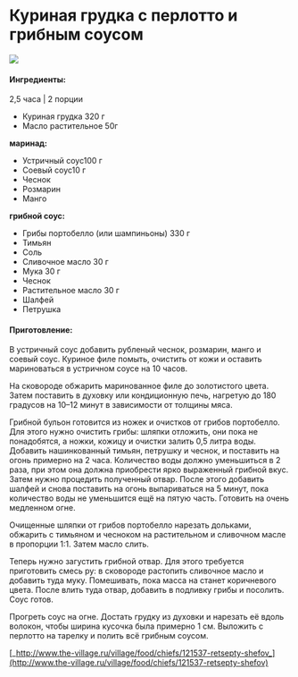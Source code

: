 # Куриная грудка с перлотто и грибным соусом

![](https://s-media-cache-ak0.pinimg.com/564x/9d/66/5a/9d665af0b56c10274850ca26750c5c45.jpg)

#### Ингредиенты:

2,5 часа \| 2 порции

* Куриная грудка 320 г
* Масло растительное 50г

**маринад:**

* Устричный соус100 г
* Соевый соус10 г
* Чеснок
* Розмарин
* Манго

**грибной соус:**

* Грибы портобелло \(или шампиньоны\) 330 г
* Тимьян
* Соль
* Сливочное масло 30 г
* Мука 30 г
* Чеснок
* Растительное масло 30 г
* Шалфей
* Петрушка

#### Приготовление:

В устричный соус добавить рубленый чеснок, розмарин, манго и соевый соус. Куриное филе помыть, очистить от кожи и оставить мариноваться в устричном соусе на 10 часов.

На сковороде обжарить маринованное филе до золотистого цвета. Затем поставить в духовку или кондиционную печь, нагретую до 180 градусов на 10–12 минут в зависимости от толщины мяса.

Грибной бульон готовится из ножек и очистков от грибов портобелло. Для этого нужно очистить грибы: шляпки отложить, они пока не понадобятся, а ножки, кожицу и очистки залить 0,5 литра воды. Добавить нашинкованный тимьян, петрушку и чеснок, и поставить на огонь примерно на 2 часа. Количество воды должно уменьшиться в 2 раза, при этом она должна приобрести ярко выраженный грибной вкус. Затем нужно процедить полученный отвар. После этого добавить шалфей и снова поставить на огонь выпариваться на 5 минут, пока количество воды не уменьшится ещё на пятую часть. Готовить на очень медленном огне.

Очищенные шляпки от грибов портобелло нарезать дольками, обжарить с тимьяном и чесноком на растительном и сливочном масле в пропорции 1:1. Затем масло слить.

Теперь нужно загустить грибной отвар. Для этого требуется приготовить смесь ру: в сковороде растопить сливочное масло и добавить туда муку. Помешивать, пока масса на станет коричневого цвета. После влить туда отвар, добавить в подливку грибы и посолить. Соус готов.

Прогреть соус на огне. Достать грудку из духовки и нарезать её вдоль волокон, чтобы ширина кусочка была примерно 1 см. Выложить с перлотто на тарелку и полить всё грибным соусом.

[_http://www.the-village.ru/village/food/chiefs/121537-retsepty-shefov_](http://www.the-village.ru/village/food/chiefs/121537-retsepty-shefov)

